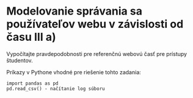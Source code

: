 # Modelovanie správania sa používateľov webu v závislosti od času III a)

Vypočítajte pravdepodobnosti pre referenčnú webovú časť pre prístupy študentov.

Príkazy v Pythone vhodné pre riešenie tohto zadania:

```
import pandas as pd
pd.read_csv() - načítanie log súboru
```

